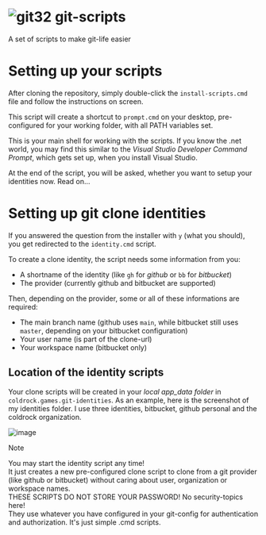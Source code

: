 # ![git32](https://github.com/user-attachments/assets/e57eef6d-49d1-430f-8f62-5818384f7d28) git-scripts
A set of scripts to make git-life easier

# Setting up your scripts
After cloning the repository, simply double-click the `install-scripts.cmd` file and follow the instructions on screen.

This script will create a shortcut to `prompt.cmd` on your desktop, pre-configured for your working folder, with all PATH variables set.

This is your main shell for working with the scripts. If you know the .net world, you may find this similar to the _Visual Studio Developer Command Prompt_, which gets set up, when you install Visual Studio.

At the end of the script, you will be asked, whether you want to setup your identities now. Read on...

# Setting up git clone identities
If you answered the question from the installer with `y` (what you should), you get redirected to the `identity.cmd` script.

To create a clone identity, the script needs some information from you:
* A shortname of the identity (like `gh` for _github_ or `bb` for _bitbucket_)
* The provider (currently github and bitbucket are supported)

Then, depending on the provider, some or all of these informations are required:
* The main branch name (github uses `main`, while bitbucket still uses `master`, depending on your bitbucket configuration)
* Your user name (is part of the clone-url)
* Your workspace name (bitbucket only)

## Location of the identity scripts
Your clone scripts will be created in your _local app_data folder_ in `coldrock.games.git-identities`. As an example, here is the screenshot of my identities folder. I use three identities, bitbucket, github personal and the coldrock organization.

![image](https://github.com/user-attachments/assets/7cbbc56c-db0d-4a34-b344-06d8589427b4)


> [!NOTE]
> You may start the identity script any time!\
> It just creates a new pre-configured clone script to clone from a git provider (like github or bitbucket) without caring about user, organization or workspace names.\
> THESE SCRIPTS DO NOT STORE YOUR PASSWORD! No security-topics here!\
> They use whatever you have configured in your git-config for authentication and authorization. It's just simple .cmd scripts.
